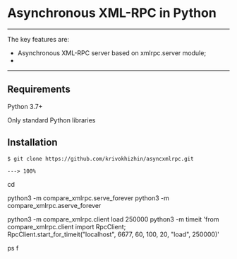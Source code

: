 # Asynchronous XML-RPC in Python

---

The key features are:

* Asynchronous XML-RPC server based on xmlrpc.server module;
* 

---

## Requirements
Python 3.7+

Only standard Python libraries

## Installation
<div class="termy">

```console
$ git clone https://github.com/krivokhizhin/asyncxmlrpc.git

---> 100%
```

</div>

cd

python3 -m compare_xmlrpc.serve_forever
python3 -m compare_xmlrpc.aserve_forever

python3 -m compare_xmlrpc.client load 250000
python3 -m timeit 'from compare_xmlrpc.client import RpcClient;  RpcClient.start_for_timeit("localhost", 6677, 60, 100, 20, "load", 250000)'

ps f

